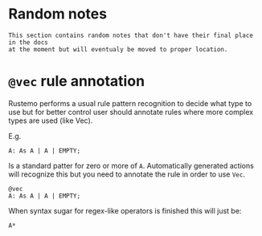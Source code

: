 # Random notes

```admonish note
This section contains random notes that don't have their final place in the docs
at the moment but will eventualy be moved to proper location.
```

# `@vec` rule annotation

Rustemo performs a usual rule pattern recognition to decide what type to use but
for better control user should annotate rules where more complex types are used
(like Vec).

E.g.

    A: As A | A | EMPTY;

Is a standard patter for zero or more of `A`. Automatically generated actions
will recognize this but you need to annotate the rule in order to use `Vec`.

    @vec
    A: As A | A | EMPTY;

When syntax sugar for regex-like operators is finished this will just be:

    A*
